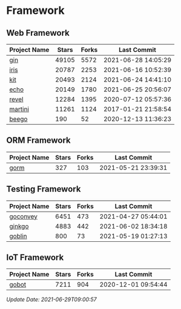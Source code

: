 # Framework

## Web Framework
| Project Name | Stars | Forks | Last Commit |
| ------------ | ----- | ----- | ----------- |
| [gin](https://github.com/gin-gonic/gin) | 49105 | 5572 | 2021-06-28 14:05:29 |
| [iris](https://github.com/kataras/iris) | 20787 | 2253 | 2021-06-16 10:52:39 |
| [kit](https://github.com/go-kit/kit) | 20493 | 2124 | 2021-06-24 14:41:10 |
| [echo](https://github.com/labstack/echo) | 20149 | 1780 | 2021-06-25 20:56:07 |
| [revel](https://github.com/revel/revel) | 12284 | 1395 | 2020-07-12 05:57:36 |
| [martini](https://github.com/go-martini/martini) | 11261 | 1124 | 2017-01-21 21:58:54 |
| [beego](https://github.com/astaxie/beego) | 190 | 52 | 2020-12-13 11:36:23 |

## ORM Framework
| Project Name | Stars | Forks | Last Commit |
| ------------ | ----- | ----- | ----------- |
| [gorm](https://github.com/jinzhu/gorm) | 327 | 103 | 2021-05-21 23:39:31 |

## Testing Framework
| Project Name | Stars | Forks | Last Commit |
| ------------ | ----- | ----- | ----------- |
| [goconvey](https://github.com/smartystreets/goconvey) | 6451 | 473 | 2021-04-27 05:44:01 |
| [ginkgo](https://github.com/onsi/ginkgo) | 4883 | 442 | 2021-06-02 18:34:18 |
| [goblin](https://github.com/franela/goblin) | 800 | 73 | 2021-05-19 01:27:13 |

## IoT Framework
| Project Name | Stars | Forks | Last Commit |
| ------------ | ----- | ----- | ----------- |
| [gobot](https://github.com/hybridgroup/gobot) | 7211 | 904 | 2020-12-01 09:54:44 |

*Update Date: 2021-06-29T09:00:57*